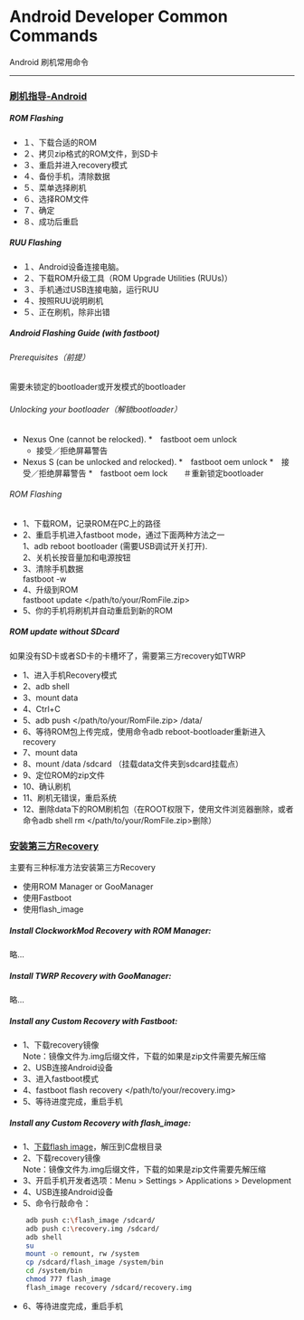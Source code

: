 Android Developer Common Commands
===========================
Android 刷机常用命令

****

### [刷机指导-Android](http://forum.xda-developers.com/wiki/Flashing_Guide_-_Android "Flashing Guide - Android")
##### ROM Flashing
*  １、下载合适的ROM
*  ２、拷贝zip格式的ROM文件，到SD卡
*  ３、重启并进入recovery模式
*  ４、备份手机，清除数据
*  ５、菜单选择刷机
*  ６、选择ROM文件
*  ７、确定
*  ８、成功后重启

##### RUU Flashing
*  １、Android设备连接电脑。
*  ２、下载ROM升级工具（ROM Upgrade Utilities (RUUs)）
*  ３、手机通过USB连接电脑，运行RUU
*  ４、按照RUU说明刷机
*  ５、正在刷机，除非出错

##### Android Flashing Guide (with fastboot)
###### Prerequisites（前提）
需要未锁定的bootloader或开发模式的bootloader
###### Unlocking your bootloader（解锁bootloader）
*  Nexus One (cannot be relocked).
    *　fastboot oem unlock
    *  接受／拒绝屏幕警告
*  Nexus S (can be unlocked and relocked).
    *　fastboot oem unlock
    *　接受／拒绝屏幕警告
    *　fastboot oem lock　　＃重新锁定bootloader
###### ROM Flashing
*  1、下载ROM，记录ROM在PC上的路径
*  2、重启手机进入fastboot mode，通过下面两种方法之一  
    1、adb reboot bootloader (需要USB调试开关打开).  
    2、关机长按音量加和电源按钮  
*  3、清除手机数据   
    fastboot -w
*  4、升级到ROM   
    fastboot update </path/to/your/RomFile.zip>
*  5、你的手机将刷机并自动重启到新的ROM

##### ROM update without SDcard
如果没有SD卡或者SD卡的卡槽坏了，需要第三方recovery如TWRP
*  1、进入手机Recovery模式
*  2、adb shell
*  3、mount data
*  4、Ctrl+C
*  5、adb push </path/to/your/RomFile.zip> /data/
*  6、等待ROM包上传完成，使用命令adb reboot-bootloader重新进入recovery
*  7、mount data
*  8、mount /data /sdcard （挂载data文件夹到sdcard挂载点）
*  9、定位ROM的zip文件
*  10、确认刷机
*  11、刷机无错误，重启系统
*  12、删除data下的ROM刷机包（在ROOT权限下，使用文件浏览器删除，或者命令adb shell rm </path/to/your/RomFile.zip>删除）


### [安装第三方Recovery](http://www.addictivetips.com/mobile/how-to-install-a-custom-recovery-to-an-android-phone-device/ "How To Install A Custom Recovery To An Android Phone / Device")
主要有三种标准方法安装第三方Recovery
*  使用ROM Manager or GooManager
*  使用Fastboot
*  使用flash_image

##### Install ClockworkMod Recovery with ROM Manager:
   略...
##### Install TWRP Recovery with GooManager:
   略...
##### Install any Custom Recovery with Fastboot:
*  1、下载recovery镜像   
    Note：镜像文件为.img后缀文件，下载的如果是zip文件需要先解压缩
*  2、USB连接Android设备
*  3、进入fastboot模式
*  4、fastboot flash recovery </path/to/your/recovery.img>
*  5、等待进度完成，重启手机

##### Install any Custom Recovery with flash_image:
*  1、[下载flash image](http://cloud.addictivetips.com/wp-content/uploads/2011/01/flash_image.zip "Download flash_image")，解压到C盘根目录
*  2、下载recovery镜像   
    Note：镜像文件为.img后缀文件，下载的如果是zip文件需要先解压缩
*  3、开启手机开发者选项：Menu > Settings > Applications > Development
*  4、USB连接Android设备
*  5、命令行敲命令：   
```Bash
    adb push c:\flash_image /sdcard/
    adb push c:\recovery.img /sdcard/
    adb shell
    su
    mount -o remount, rw /system
    cp /sdcard/flash_image /system/bin
    cd /system/bin
    chmod 777 flash_image
    flash_image recovery /sdcard/recovery.img
```
*  6、等待进度完成，重启手机